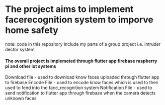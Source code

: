<h1> The project aims to implement facerecognition system to imporve home safety</h1>

note: code in this repository include my parts of a group project i.e. intruder dector system

<h4> The overall project is implemeted through flutter app firebase raspberry pi and other iot systems</h4>

Download file - used to download know faces uploaded through flutter app to firebase
Encode File - used to encode know faces which is used to then used to feed into the face_recognition system
Notification File - used to send notification to flutter app through firebase when the camera detects unknown faces
